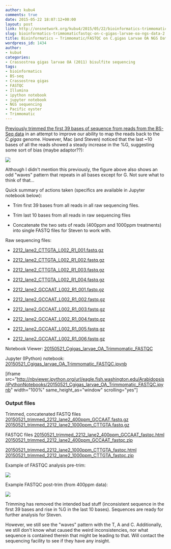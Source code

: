 ```yaml
---
author: kubu4
comments: true
date: 2015-05-22 18:07:12+00:00
layout: post
link: http://onsnetwork.org/kubu4/2015/05/22/bioinformatics-trimmomaticfastqc-on-c-gigas-larvae-oa-ngs-data-2/
slug: bioinformatics-trimmomaticfastqc-on-c-gigas-larvae-oa-ngs-data-2
title: Bioinformatics – Trimmomatic/FASTQC on C.gigas Larvae OA NGS Data
wordpress_id: 1434
author:
- kubu4
categories:
- Crassostrea gigas larvae OA (2011) bisulfite sequencing
tags:
- bioinformatics
- BS-seq
- Crassostrea gigas
- FASTQC
- Illumina
- ipython notebook
- jupyter notebook
- NGS sequencing
- Pacific oyster
- Trimmomatic
---
```


[Previously trimmed the first 39 bases of sequence from reads from the BS-Seq data](http://onsnetwork.org/kubu4/2015/05/06/bioinformatics-trimmomaticfastqc-on-c-gigas-larvae-oa-ngs-data/) in an attempt to improve our ability to map the reads back to the _C.gigas_ genome. However, Mac (and Steven) noticed that the last ~10 bases of all the reads showed a steady increase in the %G, suggesting some sort of bias (maybe adaptor??):

[![](http://eagle.fish.washington.edu/Arabidopsis/20150506_trimmed_2212_lane2_CTTGTA_L002_R1_001_fastqc/Images/per_base_sequence_content.png)](http://eagle.fish.washington.edu/Arabidopsis/20150506_trimmed_2212_lane2_CTTGTA_L002_R1_001_fastqc/Images/per_base_sequence_content.png)

Although I didn't mention this previously, the figure above also shows an odd "waves" pattern that repeats in all bases except for G. Not sure what to think of that...

Quick summary of actions taken (specifics are available in Jupyter notebook below):




    
  * Trim first 39 bases from all reads in all raw sequencing files.

    
  * Trim last 10 bases from all reads in raw sequencing files

    
  * Concatenate the two sets of reads (400ppm and 1000ppm treatments) into single FASTQ files for Steven to work with.



Raw sequencing files:


    
  * [2212_lane2_CTTGTA_L002_R1_001.fastq.gz](http://owl.fish.washington.edu/nightingales/C_gigas/2212_lane2_CTTGTA_L002_R1_001.fastq.gz)

    
  * [2212_lane2_CTTGTA_L002_R1_002.fastq.gz](http://owl.fish.washington.edu/nightingales/C_gigas/2212_lane2_CTTGTA_L002_R1_002.fastq.gz)

    
  * [2212_lane2_CTTGTA_L002_R1_003.fastq.gz](http://owl.fish.washington.edu/nightingales/C_gigas/2212_lane2_CTTGTA_L002_R1_003.fastq.gz)

    
  * [2212_lane2_CTTGTA_L002_R1_004.fastq.gz](http://owl.fish.washington.edu/nightingales/C_gigas/2212_lane2_CTTGTA_L002_R1_004.fastq.gz)

    
  * [2212_lane2_GCCAAT_L002_R1_001.fastq.gz](http://owl.fish.washington.edu/nightingales/C_gigas/2212_lane2_GCCAAT_L002_R1_001.fastq.gz)

    
  * [2212_lane2_GCCAAT_L002_R1_002.fastq.gz](http://owl.fish.washington.edu/nightingales/C_gigas/2212_lane2_GCCAAT_L002_R1_002.fastq.gz)

    
  * [2212_lane2_GCCAAT_L002_R1_003.fastq.gz](http://owl.fish.washington.edu/nightingales/C_gigas/2212_lane2_GCCAAT_L002_R1_003.fastq.gz)

    
  * [2212_lane2_GCCAAT_L002_R1_004.fastq.gz](http://owl.fish.washington.edu/nightingales/C_gigas/2212_lane2_GCCAAT_L002_R1_004.fastq.gz)

    
  * [2212_lane2_GCCAAT_L002_R1_005.fastq.gz](http://owl.fish.washington.edu/nightingales/C_gigas/2212_lane2_GCCAAT_L002_R1_005.fastq.gz)

    
  * [2212_lane2_GCCAAT_L002_R1_006.fastq.gz](http://owl.fish.washington.edu/nightingales/C_gigas/2212_lane2_GCCAAT_L002_R1_006.fastq.gz)



Notebook Viewer: [20150521_Cgigas_larvae_OA_Trimmomatic_FASTQC](http://nbviewer.ipython.org/url/eagle.fish.washington.edu/Arabidopsis/iPythonNotebooks/20150521_Cgigas_larvae_OA_Trimmomatic_FASTQC.ipynb)

Jupyter (IPython) notebook: [20150521_Cgigas_larvae_OA_Trimmomatic_FASTQC.ipynb](http://eagle.fish.washington.edu/Arabidopsis/iPythonNotebooks/20150521_Cgigas_larvae_OA_Trimmomatic_FASTQC.ipynb)



[iframe src="http://nbviewer.ipython.org/url/eagle.fish.washington.edu/Arabidopsis/iPythonNotebooks/20150521_Cgigas_larvae_OA_Trimmomatic_FASTQC.ipynb" width="100%" same_height_as="window" scrolling="yes"]





### Output files



Trimmed, concatenated FASTQ files
[20150521_trimmed_2212_lane2_400ppm_GCCAAT.fastq.gz](http://eagle.fish.washington.edu/Arabidopsis/20150521_trimmed_2212_lane2_400ppm_GCCAAT.fastq.gz)
[20150521_trimmed_2212_lane2_1000ppm_CTTGTA.fastq.gz](http://eagle.fish.washington.edu/Arabidopsis/20150521_trimmed_2212_lane2_1000ppm_CTTGTA.fastq.gz)



FASTQC files
[20150521_trimmed_2212_lane2_400ppm_GCCAAT_fastqc.html](http://eagle.fish.washington.edu/Arabidopsis/20150521_trimmed_2212_lane2_400ppm_GCCAAT_fastqc.html)
[20150521_trimmed_2212_lane2_400ppm_GCCAAT_fastqc.zip](http://eagle.fish.washington.edu/Arabidopsis/20150521_trimmed_2212_lane2_400ppm_GCCAAT_fastqc.zip)

[20150521_trimmed_2212_lane2_1000ppm_CTTGTA_fastqc.html](http://eagle.fish.washington.edu/Arabidopsis/20150521_trimmed_2212_lane2_1000ppm_CTTGTA_fastqc.html)
[20150521_trimmed_2212_lane2_1000ppm_CTTGTA_fastqc.zip](http://eagle.fish.washington.edu/Arabidopsis/20150521_trimmed_2212_lane2_1000ppm_CTTGTA_fastqc.zip)



Example of FASTQC analysis pre-trim:

[![](http://eagle.fish.washington.edu/Arabidopsis/20150414_trimmed_2212_lane2_CTTGTA_L002_R1_001_fastqc/Images/per_base_sequence_content.png)](http://eagle.fish.washington.edu/Arabidopsis/20150414_trimmed_2212_lane2_CTTGTA_L002_R1_001_fastqc/Images/per_base_sequence_content.png)





Example FASTQC post-trim (from 400ppm data):

[![](http://eagle.fish.washington.edu/Arabidopsis/20150521_trimmed_2212_lane2_400ppm_GCCAAT_fastqc/Images/per_base_sequence_content.png)](http://eagle.fish.washington.edu/Arabidopsis/20150521_trimmed_2212_lane2_400ppm_GCCAAT_fastqc/Images/per_base_sequence_content.png)



Trimming has removed the intended bad stuff (inconsistent sequence in the first 39 bases and rise in %G in the last 10 bases). Sequences are ready for further analysis for Steven.

However, we still see the "waves" pattern with the T, A and C. Additionally, we still don't know what caused the weird inconsistencies, nor what sequence is contained therein that might be leading to that. Will contact the sequencing facility to see if they have any insight.
